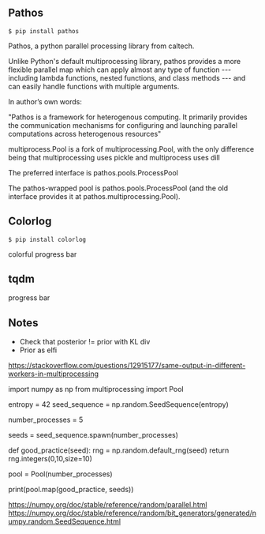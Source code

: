 ## Pathos

    $ pip install pathos

Pathos, a python parallel processing library from caltech.

Unlike Python's default multiprocessing library, pathos provides a more flexible
parallel map which can apply almost any type of function --- including lambda
functions, nested functions, and class methods --- and can easily handle
functions with multiple arguments.

In author’s own words:

"Pathos is a framework for heterogenous computing.
It primarily provides the communication mechanisms for configuring
and launching parallel computations across heterogenous resources"

multiprocess.Pool is a fork of multiprocessing.Pool, with the only difference
being that multiprocessing uses pickle and multiprocess uses dill

The preferred interface is pathos.pools.ProcessPool

The pathos-wrapped pool is pathos.pools.ProcessPool (and the old interface
provides it at pathos.multiprocessing.Pool).


## Colorlog

    $ pip install colorlog

colorful progress bar

## tqdm

progress bar


## Notes

* Check that posterior != prior with KL div
* Prior as elfi



https://stackoverflow.com/questions/12915177/same-output-in-different-workers-in-multiprocessing

import numpy as np
from multiprocessing import Pool

entropy = 42
seed_sequence = np.random.SeedSequence(entropy)

number_processes = 5

seeds = seed_sequence.spawn(number_processes)

def good_practice(seed):
    rng = np.random.default_rng(seed)
    return rng.integers(0,10,size=10)

pool = Pool(number_processes)


print(pool.map(good_practice, seeds))

https://numpy.org/doc/stable/reference/random/parallel.html
https://numpy.org/doc/stable/reference/random/bit_generators/generated/numpy.random.SeedSequence.html

